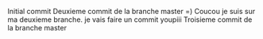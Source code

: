 Initial commit
Deuxieme commit de la branche master =)
Coucou je suis sur ma deuxieme branche. je vais faire un commit youpiii
Troisieme commit de la branche master

